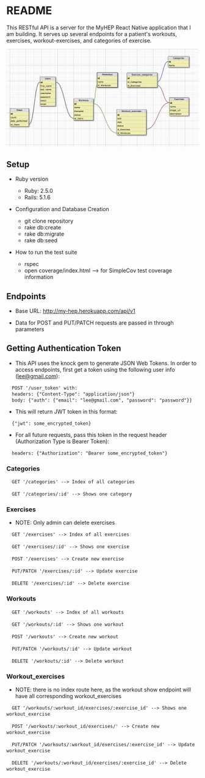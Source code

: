 # README

This RESTful API is a server for the MyHEP React Native application that I am building. It serves up several endpoints for a patient's workouts, exercises, workout-exercises, and categories of exercise.

![alt text](myHEP_schema.png)

## Setup

* Ruby version
  - Ruby: 2.5.0
  - Rails: 5.1.6

* Configuration and Database Creation
  - git clone repository
  - rake db:create
  - rake db:migrate
  - rake db:seed

* How to run the test suite
  - rspec
  - open coverage/index.html --> for SimpleCov test coverage information

## Endpoints

* Base URL: http://my-hep.herokuapp.com/api/v1

* Data for POST and PUT/PATCH requests are passed in through parameters

## Getting Authentication Token

* This API uses the knock gem to generate JSON Web Tokens. In order to access endpoints, first get a token using the following user info (lee@gmail.com):

```
  POST '/user_token' with:
  headers: {"Content-Type": "application/json"}
  body: {"auth": {"email": "lee@gmail.com", "password": "password"}}
```

* This will return JWT token in this format:

```
  {"jwt": some_encrypted_token}
```

* For all future requests, pass this token in the request header (Authorization Type is Bearer Token):

```
  headers: {"Authorization": "Bearer some_encrypted_token"}
```

### Categories

```
  GET '/categories' --> Index of all categories

  GET '/categories/:id' --> Shows one category
```

### Exercises
* NOTE: Only admin can delete exercises

```
  GET '/exercises' --> Index of all exercises

  GET '/exercises/:id' --> Shows one exercise

  POST '/exercises' --> Create new exercise

  PUT/PATCH '/exercises/:id' --> Update exercise

  DELETE '/exercises/:id' --> Delete exercise
```

### Workouts

```
  GET '/workouts' --> Index of all workouts

  GET '/workouts/:id' --> Shows one workout

  POST '/workouts' --> Create new workout

  PUT/PATCH '/workouts/:id' --> Update workout

  DELETE '/workouts/:id' --> Delete workout
```

### Workout_exercises
* NOTE: there is no index route here, as the workout show endpoint will have all corresponding workout_exercises

```
  GET '/workouts/:workout_id/exercises/:exercise_id' --> Shows one workout_exercise

  POST '/workouts/:workout_id/exercises/' --> Create new workout_exercise

  PUT/PATCH '/workouts/:workout_id/exercises/:exercise_id' --> Update workout_exercise

  DELETE '/workouts/:workout_id/exercises/:exercise_id' --> Delete workout_exercise
```
